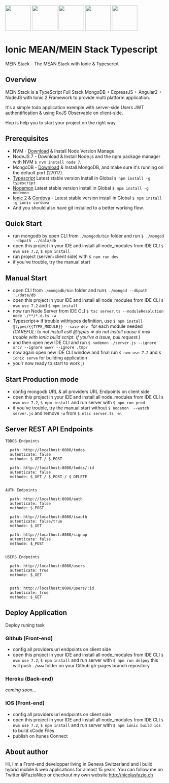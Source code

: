 <img src="https://live.zoomdata.com/zoomdata/service/connection/types/icon/MONGO_MONGO?v=$%7Btimestamp%7D" width="80">
<img src="http://apps.octoconsulting.com/images/expressIcon.png" width="80">
<img src="https://material.angularjs.org/latest/img/icons/angular-logo.svg" width="80">
<img src="http://code.runnable.com/images/provider-icons/icon-node.js.svg" width="80">
<img src="http://cloudoki.com/images/frameworks/ionic.png" width="80">

# Ionic MEAN/MEIN Stack Typescript
MEIN Stack - The MEAN Stack with Ionic &amp; Typescript

## Overview
MEIN Stack is a TypeScript Full Stack MongoDB + ExpressJS + Angular2 + NodeJS with Ionic 2 Framework to provide multi platform application.

It's a simple todo application exemple with server-side Users JWT authentification & using RxJS Observable on client-side.

Hop is help you to start your project on the right way.

## Prerequisites
- NVM - [Download](https://github.com/creationix/nvm) & Install Node Version Manage
- NodeJS 7 - Download & Install Node.js and the npm package manager with NVM `$ nvm install node 7`.
- MongoDB - [Download](https://www.mongodb.com) & Install MongoDB, and make sure it's running on the default port (27017).
- [Typescript](https://www.npmjs.com/package/typescript) Latest stable version install in Global `$ npm install -g typescript`
- [Nodemon](https://nodemon.io/) Latest stable version install in Global `$ npm install -g nodemon`
- [Ionic 2](https://ionicframework.com/) & [Cordova](https://cordova.apache.org/) - Latest stable version install in Global `$ npm install -g ionic cordova`
- And you should also have git installed to a better working flow.

## Quick Start
- run mongodb by open CLI from `./mongodb/bin` folder and run `$ ./mongod --dbpath ../data/db`
- open this project in your IDE and install all node_modules from IDE CLI `$ nvm use 7.2`, `$ npm install`
- run project (server+client side) with `$ npm run dev`
- if you've trouble, try the manual start

## Manual Start
- open CLI from `./mongodb/bin` folder and run`$ ./mongod --dbpath ../data/db`
- open this project in your IDE and install all node_modules from IDE CLI `$ nvm use 7.2` and `$ npm install`
- now run Node Server from IDE CLI `$ tsc server.ts --moduleResolution node ./**/*.d.ts -w`
- Typescript=> if trouble withtypes definition, use `$ npm install @types/{{TYPE_MODULE}} --save-dev
` for each module needed *(CAREFUL: to not install es6 @types => do not install cause it mek trouble with ionic build script. If you've a issue, pull request.)*
- and then open new IDE CLI and run `$ nodemon ./server.js --ignore src/ --ignore www/ --ignore .tmp/`
- now again open new IDE CLI window and final run `$ nvm use 7.2` and `$ ionic serve` for building application
- you'r now ready to start to work ;)


## Start Production mode
- config mongodb URL & all providers URL Endpoints on client side
- open this project in your IDE and install all node_modules from IDE CLI `$ nvm use 7.2`, `$ npm install` and run server with `$ npm run prod`
- if you've trouble, try the manual start without `$ nodemon  --watch server.js` and remove `-w` from `$ ntsc server.ts -w`.


## Server REST API Endpoints

````
TODOS Endpoints

  path: http://localhost:8080/todos
  autenticate: false
  methode: $_GET / $_POST

  path: http://localhost:8080/todos/:id
  autenticate: false
  methode: $_GET / $_POST / $_DELETE


AUTH Endpoints

  path: http://localhost:8080/auth
  autenticate: false
  methode: $_POST

  path: http://localhost:8080/isauth
  autenticate: false/true
  methode: $_GET

  path: http://localhost:8080/signup
  autenticate: false
  methode: $_POST


USERS Endpoints

  path: http://localhost:8080/users
  autenticate: true
  methode: $_GET


  path: http://localhost:8080/users/:id
  autenticate: true
  methode: $_GET

````


## Deploy Application
Deploy runing task

### Github (Front-end)
- config all providers url endpoints on client side
- open this project in your IDE and install all node_modules from IDE CLI `$ nvm use 7.2`, `$ npm install` and run server with `$ npm run delpoy` this will push `./www` folder on your Github gh-pages branch repository

### Heroku (Back-end)
*coming soon...*

### IOS (Front-end)
- config all providers url endpoints on client side
- open this project in your IDE and install all node_modules from IDE CLI `$ nvm use 7.2`, `$ npm install` and run server with `$ npm ionic build ios` to build xCode Files
- publish on Itunes Connect

## About author
Hi, i'm a Front-end developper living in Geneva Switzerland and i build hybrid mobile & web applications for almost 15 years. You can follow me on Twitter @FazioNico or checkout my own website http://nicolasfazio.ch

